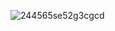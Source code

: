 ![244565se52g3cgcd](https://github.com/tsun-tsundere/tsun-tsundere/assets/127708557/6953c019-cbb9-44b7-a491-5d67d56e668f)
